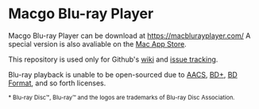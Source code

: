 # Macgo Blu-ray Player

Macgo Blu-ray Player can be download at https://macblurayplayer.com/
A special version is also avaliable on the [Mac App Store](https://itunes.apple.com/us/app/macgo-blu-ray-player/id1321354161?ls=1&mt=12).

This repository is used only for Github's [wiki] and [issue tracking].

Blu-ray playback is unable to be open-sourced due to [AACS], [BD+], [BD Format], and so forth licenses.

[wiki]: https://github.com/macgo-player/bluray-player/wiki
[issue tracking]: https://github.com/macgo-player/bluray-player/issues
[AACS]: http://www.aacsla.com/
[BD+]: http://www.bdplusllc.com/
[BD Format]: http://www.blu-raydisc.info/

<sup>* Blu-ray Disc™, Blu-ray™ and the logos are trademarks of Blu-ray Disc Association.</sup>
